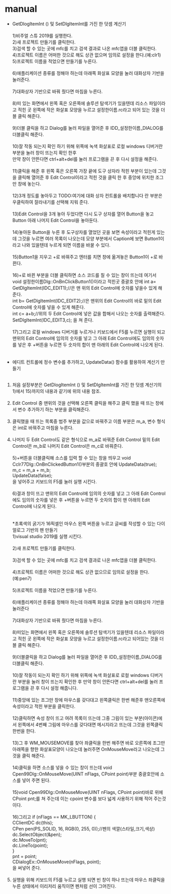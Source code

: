 # manual
* GetDlogItemInt () 및 SetDlgItemInt를 가진 한 덧셈 계산기 <br><br>
1)비주얼 스튜 2019를 실행한다.<br>
2)새 프로젝트 만들기를 클릭한다.<br>
3)검색 할 수 있는 곳에 mfc를 치고 검색 결과로 나온 mfc앱을 더블 클릭한다.<br>
4)프로젝트 이름은 어떠한 것으로 해도 상관 없으며 임의로 설정을 한다.(예:clr1)<br>
5)프로젝트 이름을 적었으면 만들기를 누른다.<br><br>
6)애플리케이션 종류를 정해야 하는데 아래쪽 화살표 모양을 눌러 대화상자 기반을 눌러준다.<br><br>
7)대화상자 기반으로 바꿔 줬다면 마침을 누른다.<br><br>
8)떠 있는 화면에서 왼쪽 혹은 오른쪽에 솔루션 탐색기가 있을텐데 리소스 파일이라고 적힌 곳 왼쪽에 작은 화살표 모양을 누르고
  설정한이름.rc라고 되어 있는 것을 더블 클릭 해준다.<br><br>
9)더블 클릭을 하고 Dialog를 눌러 파일을 열어준 후 IDD_설정한이름_DIALOG를 더블클릭 해준다.<br><br>
10)잘 작동 되는지 확인 하기 위해 위쪽에 녹색 화살표로 로컬 windows 디버거란 부분을 눌러 창이 뜨는지 확인 한후<br>
   만약 창이 안뜬다면 ctrl+alt+del를 눌러 프로그램을 끈 후 다시 설정을 해준다.<br><br>
11)클릭을 해준 후 왼쪽 혹은 오른쪽 가장 끝에 도구 상자라 적힌 부분이 있는데 그것을 클릭해 열어준 후 Edit Control이라고 적힌 것을
   클릭 한 후 중앙에 위치한 조그만 창에 놓는다.<br><br>
12)3개 정도를 놓아두고 TODO:여기에 대화 상자 컨트롤을 배치합니다 란 부분은 우클릭하여 잘라내기를 선택해 지워 준다.<br><br>
13)Edit Control을 3개 놓아 두었다면 다시 도구 상자를 열어 Button을 놓고 Button 아래 나머지 Edit Control을 놓아둔다.<br><br>
14)놓아둔 Button을 누른 후 도구상자를 열었던 곳을 보면 속성이라고 적힌게 있는데 그것을 누르면 여러 목록이 나오는데
   모양 부분에서 Caption에 보면 Button1이라고 나와 있을텐데 누르게 되면 이름을 바꿀 수 있다.<br><br>
15)Button1을 지우고 +로 바꿔주고 엔터를 치면 창에 옮겨놓은 Button1이 +로 바뀐다.<br><br>
16)+로 바뀐 부분을 더블 클릭하면 소스 코드를 칠 수 있는 창이 뜨는데 여기서 void 설정한이름Dlg::OnBnClickButton1()이라고 적힌곳
   중괄호 안에 int a= GetDlgItemInt(IDC_EDIT1);//은 맨 위의 Edit Control에 숫자를 넣을수 있게 해준다.<br>
              int b= GetDlgItemInt(IDC_EDIT2);//은 맨위의 Edit Control의 바로 밑의 Edit Control에 숫자를 넣을 수 있게 해준다.<br> 
              int c= a+b;//위의 두 Edit Control에 넣은 값을 합해서 나오는 숫자를 출력해준다.<br>
              SetDlgItemInt(IDC_EDIT3,c); 을 쳐 준다.<br><br>
17)그리고 로컬 windows 디버거를 누르거나 키보드에서 F5를 누르면 실행이 되고 맨위의 Edit Control에 임의의 숫자를 넣고
  그 아래 Edit Control에도 임의의 숫자를 넣은 후 +버튼을 누르면 두 숫자의 합이 맨 아래의 Edit Control에 나오게 된다.<br><br><br>
* 에디트 컨트롤에 정수 변수를 추가하고, UpdateData() 함수를 활용하여 계산기 만들기<br><br>
1) 처음 설정부분은 GetDlogItemInt () 및 SetDlgItemInt를 가진 한 덧셈 계산기의 1)에서 15)까지의 내용과 같기에 위의 내용 참조.<br><br>
2) Edit Control 중 맨위의 것을 선택해 오른쪽 클릭을 해주고 클릭 했을 때 뜨는 창에서 변수 추가하기 하는 부분을 클릭해준다.<br><br>
3) 클릭했을 때 뜨는 목록중 범주 부분을 값으로 바꿔주고 이름 부분은 m_a, 변수 형식은 int로 바꿔주고 마침을 누른다.<br><br>
4) 나머지 두 Edit Control도 같은 형식으로 m_a로 바꿔준 Edit Control 밑의 Edit Control은 m_b로 나머지 Edit Control은
   m_c로 바꿔준다.<br><br>
5)+버튼을 더블클릭해 소스를 입력 할 수 있는 창을 띄우고 void Cclr77Dlg::OnBnClickedButton1()부분의 중괄호 안에
  UpdateData(true);<br>
  m_c = m_a + m_b;<br>
  UpdateData(false);<br>
  을 넣어주고 키보드의 F5를 눌러 실행 시킨다.<br><br>
6)결과 창이 뜨고 맨위의 Edit Control에 임의의 숫자를 넣고 그 아래 Edit Control에도 
  임의의 숫자를 넣은 후 +버튼을 누르면 두 숫자의 합이 맨 아래의 Edit Control에 나오게 된다.<br><br><br>
*초록색의 굵기가 16픽셀인 마우스 왼쪽 버튼을 누르고 글씨를 작성할 수 있는 다이얼로그 기반의 펜 만들기<br>
1)visual studio 2019를 실행 시킨다.<br><br>
2)새 프로젝트 만들기를 클릭한다.<br><br>
3)검색 할 수 있는 곳에 mfc를 치고 검색 결과로 나온 mfc앱을 더블 클릭한다.<br><br>
4)프로젝트 이름은 어떠한 것으로 해도 상관 없으므로 임의로 설정을 한다.(예:pen7)<br><br>
5)프로젝트 이름을 적었으면 만들기를 누른다.<br><br>
6)애플리케이션 종류를 정해야 하는데 아래쪽 화살표 모양을 눌러 대화상자 기반을 눌러준다<br><br>
7)대화상자 기반으로 바꿔 줬다면 마침을 누른다.<br><br>
8)떠있는 화면에서 왼쪽 혹은 오른쪽에 솔루션 탐색기가 있을텐데 리소스 파일이라고 적힌 곳 왼쪽에 작은 화살표 모양을
  누르고 설정한이름.rc라고 되어있는 것을 더블 클릭 해준다.<br><br>
9)더블클릭을 하고 Dialog를 눌러 파일을 열어준 후 IDD_설정한이름_DIALOG를 더블클릭 해준다.<br><br>
10)잘 작동이 되는지 확인 하기 위해 위쪽에 녹색 화살표로 로컬 windows 디버거란 부분을 눌러 창이 뜨는지 확인한 후 
  만약 창이 안뜬다면 ctrl+alt+del를 눌러 프로그램을 끈 후 다시 설정 해줍니다.<br><br>
11)중앙에 있는 조그만 창에 마우스를 갖다대고 왼쪽클릭은 한번 해준후 맨오른쪽에 속성이라고 적힌 부분을 클릭한다.<br><br>
12)클릭하면 속성 창이 뜨고 여려 목록이 뜨는데 그중 그림이 있는 부분(아이콘)에서 왼쪽에서 4번째 그림에 마우스를 갖다대면
  메시지라고 뜨는데 그것을 왼쪽클릭 한번을 한다.<br><br>
13)그 후 WM_MOUSEMOVE를 찾아 좌클릭을 한번 해주면 바로 오른쪽에 조그만 아래쪽을 향한 화살표모양이 나오는데 눌러주면
  <Add>OnMouseMove라고 나오는데 그것을 클릭 해준다.<br><br>
14)클릭을 하면 소스를 넣을 수 있는 창이 뜨는데 void Cpen99Dlg::OnMouseMove(UINT nFlags, CPoint point)부분 중괄호안에
  소스를 넣어 주면 된다.<br><br>
15)void Cpen99Dlg::OnMouseMove(UINT nFlags, CPoint point)바로 위에 CPoint pnt;를 쳐 주는데 이는 cpoint 변수를
  보다 넓게 사용하기 위해 적어 주는것이다.<br><br>
16)그리고 if (nFlags == MK_LBUTTON) {<br>
	CClientDC dc(this);<br>
                CPen pen(PS_SOLID, 16, RGB(0, 255, 0));//펜의 색깔(스타일,크기,색상)<br>
                dc.SelectObject(&pen); <br>
		dc.MoveTo(pnt);<br>
		dc.LineTo(point);<br>
	}<br>
	pnt = point;<br>
	CDialogEx::OnMouseMove(nFlags, point);<br>
  을 써넣어 준다.<br><br>
17) 실행을 위해 키보드의 F5를 누르고 실행 되면 빈 창이 하나 뜨는데 마우스 좌클릭을 누른 상태에서 이리저리 움직이면
  펜처럼 선이 그어진다.<br>


